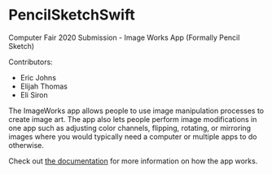 # PencilSketchSwift
Computer Fair 2020 Submission - Image Works App (Formally Pencil Sketch)

Contributors:
- Eric Johns
- Elijah Thomas
- Eli Siron

The ImageWorks app allows people to use image manipulation processes to create image art. The app also lets people perform image modifications in one app such as adjusting color channels, flipping, rotating, or mirroring images where you would typically need a computer or multiple apps to do otherwise.

Check out [the documentation](ImageWorks%20Documentation.pdf) for more information on how the app works.
